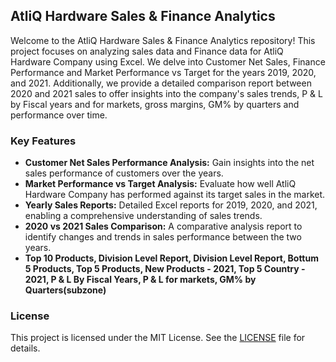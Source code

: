 ## AtliQ Hardware Sales & Finance Analytics

Welcome to the AtliQ Hardware Sales & Finance Analytics repository! This project focuses on analyzing sales data and Finance data for AtliQ Hardware Company using Excel. We delve into Customer Net Sales, Finance Performance and Market Performance vs Target for the years 2019, 2020, and 2021. Additionally, we provide a detailed comparison report between 2020 and 2021 sales to offer insights into the company's sales trends, P & L by Fiscal years and for markets, gross margins, GM% by quarters and performance over time.

### Key Features

- **Customer Net Sales Performance Analysis:** Gain insights into the net sales performance of customers over the years.
- **Market Performance vs Target Analysis:** Evaluate how well AtliQ Hardware Company has performed against its target sales in the market.
- **Yearly Sales Reports:** Detailed Excel reports for 2019, 2020, and 2021, enabling a comprehensive understanding of sales trends.
- **2020 vs 2021 Sales Comparison:** A comparative analysis report to identify changes and trends in sales performance between the two years.
- **Top 10 Products, Division Level Report, Division Level Report, Bottum 5 Products, Top 5 Products, New Products - 2021, Top 5 Country - 2021, P & L By Fiscal Years, P & L for markets,  GM% by Quarters(subzone)**

### License

This project is licensed under the MIT License. See the [LICENSE](LICENSE) file for details.
